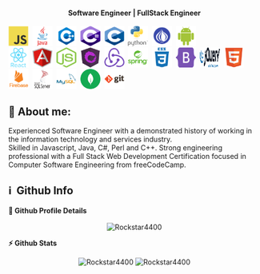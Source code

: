 <h4 align='center'>
  Software Engineer | FullStack Engineer
</h4>

<div>
  <img src="https://github.com/devicons/devicon/blob/master/icons/javascript/javascript-original.svg" title="JavaScript" alt="JavaScript" width="40" height="40"/>&nbsp;
  <img src="https://github.com/devicons/devicon/blob/master/icons/java/java-original-wordmark.svg" title="Java" alt="Java" width="40" height="40"/>&nbsp;
  <img src="https://github.com/Rockstar4400/Rockstar4400/blob/main/icons/cplusplus.svg" title="C++" alt="C++" width="40" height="40"/>&nbsp;
  <img src="https://github.com/Rockstar4400/Rockstar4400/blob/main/icons/csharp.svg" title="Csharp" alt="Csharp" width="40" height="40"/>&nbsp;
  <img src="https://github.com/Rockstar4400/Rockstar4400/blob/main/icons/cnormal.svg" title="C" alt="C" width="40" height="40"/>&nbsp;
  <img src="https://github.com/Rockstar4400/Rockstar4400/blob/main/icons/python-4.svg" title="Python" alt="Python" width="40" height="40"/>&nbsp;
  <img src="https://github.com/Rockstar4400/Rockstar4400/blob/main/icons/perl.svg" title="Perl" alt="Perl" width="40" height="40"/>&nbsp;
  <img src="https://github.com/devicons/devicon/blob/master/icons/android/android-original.svg" title="Android" alt="Android" width="40" height="40"/>&nbsp;<br>
  <img src="https://github.com/devicons/devicon/blob/master/icons/react/react-original-wordmark.svg" title="React" alt="React" width="40" height="40"/>&nbsp;
  <img src="https://github.com/Rockstar4400/Rockstar4400/blob/main/icons/angular-icon.svg" title="Angular" alt="Angular" width="40" height="40"/>&nbsp;
  <img src="https://github.com/Rockstar4400/Rockstar4400/blob/main/icons/nodejs-icon.svg" title="NodeJs" alt="NodeJs" width="40" height="40"/>&nbsp;
  <img src="https://github.com/Rockstar4400/Rockstar4400/blob/main/icons/ngrx.svg" title="NgRx" alt="NgRx " width="40" height="40"/>&nbsp;
  <img src="https://github.com/devicons/devicon/blob/master/icons/redux/redux-original.svg" title="Redux" alt="Redux " width="40" height="40"/>&nbsp;
  <img src="https://github.com/devicons/devicon/blob/master/icons/spring/spring-original-wordmark.svg" title="Spring" alt="Spring" width="40" height="40"/>&nbsp;
  <img src="https://github.com/devicons/devicon/blob/master/icons/css3/css3-plain-wordmark.svg"  title="CSS3" alt="CSS" width="40" height="40"/>&nbsp;
  <img src="https://github.com/Rockstar4400/Rockstar4400/blob/main/icons/bootstrap.svg"  title="Bootstrap" alt="Bootstrap" width="40" height="40"/>&nbsp;
  <img src="https://github.com/Rockstar4400/Rockstar4400/blob/main/icons/jquery.svg" title="Jquery" alt="Jquery" width="40" height="40"/>&nbsp;
  <img src="https://github.com/devicons/devicon/blob/master/icons/html5/html5-original.svg" title="HTML5" alt="HTML" width="40" height="40"/>&nbsp;
  <img src="https://github.com/devicons/devicon/blob/master/icons/firebase/firebase-plain-wordmark.svg" title="Firebase" alt="Firebase" width="40" height="40"/>&nbsp;
  <img src="https://github.com/Rockstar4400/Rockstar4400/blob/main/icons/sql.svg" title="SQL"  alt="SQL" width="40" height="40"/>&nbsp;
  <img src="https://github.com/devicons/devicon/blob/master/icons/mysql/mysql-original-wordmark.svg" title="MySQL"  alt="MySQL" width="40" height="40"/>&nbsp;
  <img src="https://github.com/Rockstar4400/Rockstar4400/blob/main/icons/mongodb.svg" title="MongoDB"  alt="MongoDB" width="40" height="40"/>&nbsp;
  <img src="https://github.com/devicons/devicon/blob/master/icons/git/git-original-wordmark.svg" title="Git" **alt="Git" width="40" height="40"/>&nbsp;
  
</div>

## 🧑 About me:

<p>
Experienced Software Engineer with a demonstrated history of working in the information technology and services industry.</br>
Skilled in Javascript, Java, C#, Perl and C++. Strong engineering professional with a Full Stack Web Development Certification focused in Computer Software Engineering from freeCodeCamp. 
</p>

<h2>ℹ️ &nbsp;Github Info</h2>
	
<summary><b>🔎 Github Profile Details</b></summary>
<p align="center"><img height="180em" src="http://github-profile-summary-cards.vercel.app/api/cards/profile-details?username=Rockstar4400&theme=radical" alt="Rockstar4400" align = "center"/></p>

<summary><b>⚡ Github Stats</b></summary>
<p align="center"><img height="180em" src="https://github-readme-stats.vercel.app/api?username=Rockstar4400&hide_border=true&count_private=true&show_icons=true&theme=github_dark" alt="Rockstar4400" align = "center"/>
<img height="180em" src="http://github-profile-summary-cards.vercel.app/api/cards/repos-per-language?username=Rockstar4400&theme=dracula" alt="Rockstar4400" align = "center"/></p>
